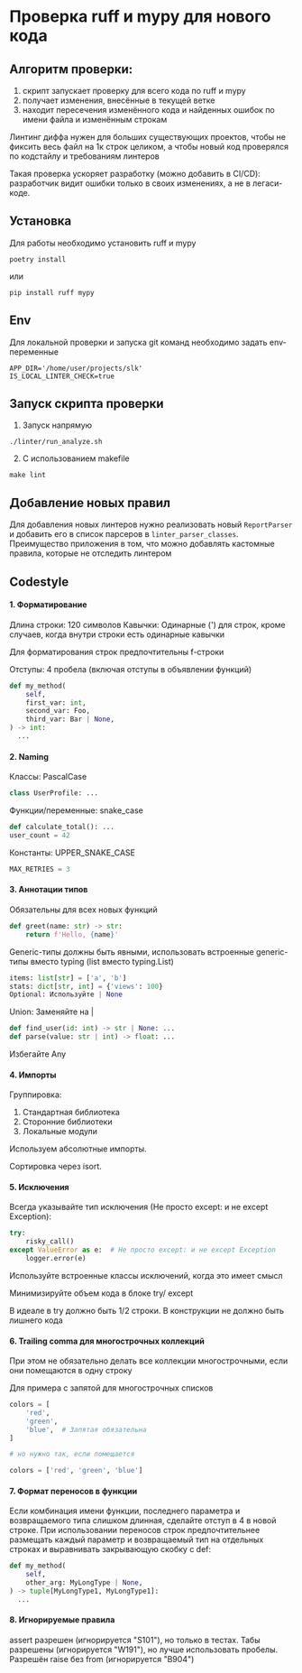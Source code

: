 # Проверка ruff и mypy для нового кода

## Алгоритм проверки:
1) скрипт запускает проверку для всего кода по ruff и mypy
2) получает изменения, внесённые в текущей ветке
3) находит пересечения изменённого кода и найденных ошибок по имени файла и изменённым строкам

Линтинг диффа нужен для больших существующих проектов, чтобы не фиксить весь файл на 1к строк целиком, а чтобы новый код проверялся по кодстайлу и требованиям линтеров

Такая проверка ускоряет разработку (можно добавить в CI/CD): разработчик видит ошибки только в своих изменениях, а не в легаси-коде.

## Установка
Для работы необходимо установить ruff и mypy
```shell
poetry install
```
или
```shell
pip install ruff mypy
```

## Env
Для локальной проверки и запуска git команд необходимо задать env-переменные
```text
APP_DIR='/home/user/projects/slk'
IS_LOCAL_LINTER_CHECK=true
```

## Запуск скрипта проверки
1. Запуск напрямую
```shell
./linter/run_analyze.sh
```
2. С использованием makefile
```shell
make lint
```

## Добавление новых правил
Для добавления новых линтеров нужно реализовать новый ```ReportParser``` и добавить его в список парсеров в ```linter_parser_classes```. 
Преимущество приложения в том, что можно добавлять кастомные правила, которые не отследить линтером

## Codestyle

#### 1. Форматирование

Длина строки: 120 символов
Кавычки: Одинарные (') для строк, кроме случаев, когда внутри строки есть одинарные кавычки

Для форматирования строк предпочтительны f-строки

Отступы: 4 пробела (включая отступы в объявлении функций)

```python
def my_method(
    self,
    first_var: int,
    second_var: Foo,
    third_var: Bar | None,
) -> int:
  ...
```


#### 2. Naming

Классы: PascalCase

```python
class UserProfile: ...
```
Функции/переменные: snake_case

```python
def calculate_total(): ...
user_count = 42
```
Константы: UPPER_SNAKE_CASE
```python
MAX_RETRIES = 3
```
#### 3. Аннотации типов
Обязательны для всех новых функций
```python
def greet(name: str) -> str:
    return f'Hello, {name}'
```
Generic-типы должны быть явными, использовать встроенные generic-типы вместо typing (list вместо typing.List)
```python
items: list[str] = ['a', 'b']
stats: dict[str, int] = {'views': 100}
Optional: Используйте | None
```

Union: Заменяйте на |
```python
def find_user(id: int) -> str | None: ...
def parse(value: str | int) -> float: ...
```
Избегайте Any



#### 4. Импорты
Группировка:

1) Стандартная библиотека
2) Сторонние библиотеки
3) Локальные модули

Используем абсолютные импорты.

Сортировка через isort.



#### 5. Исключения
Всегда указывайте тип исключения (Не просто except: и не except Exception):
```python
try:
    risky_call()
except ValueError as e:  # Не просто except: и не except Exception
    logger.error(e)
```
Используйте встроенные классы исключений, когда это имеет смысл

Минимизируйте объем кода в блоке try/ except

В идеале в try должно быть 1/2 строки. В конструкции не должно быть лишнего кода



#### 6. Trailing comma для многострочных коллекций
При этом не обязательно делать все коллекции многострочными, если они помещаются в одну строку

Для примера с запятой для многострочных списков
```python
colors = [
    'red',
    'green',
    'blue',  # Запятая обязательна
]

# но нужно так, если помещается

colors = ['red', 'green', 'blue']
```

#### 7. Формат переносов в функции

Если комбинация имени функции, последнего параметра и возвращаемого типа слишком длинная, сделайте отступ в 4 в новой строке. При использовании переносов строк предпочтительнее размещать каждый параметр и возвращаемый тип на отдельных строках и выравнивать закрывающую скобку с def:

```python
def my_method(
    self,
    other_arg: MyLongType | None,
) -> tuple[MyLongType1, MyLongType1]:
  ...
```


#### 8. Игнорируемые правила
assert разрешен (игнорируется "S101"), но только в тестах.
Табы разрешены (игнорируется "W191"), но лучше использовать пробелы.
Разрешён raise без from (игнорируется "B904")
